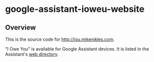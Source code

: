 # google-assistant-ioweu-website

## Overview

This is the source code for http://iou.mikenikles.com.

"I Owe You" is available for Google Assistant devices. It is listed in the Assistant's [web directory](https://assistant.google.com/services/a/uid/000000dee8f142ed?hl=en).
